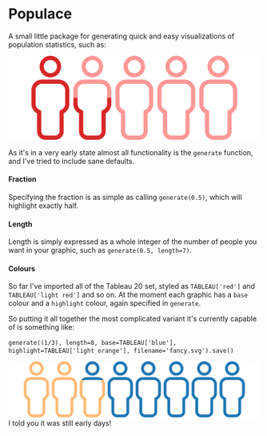 # Populace

A small little package for generating quick and easy visualizations of population statistics, such as:

![](examples/basic.svg)

As it's in a very early state almost all functionality is the `generate` function, and I've tried to include sane defaults.

#### Fraction

Specifying the fraction is as simple as calling `generate(0.5)`, which will highlight exactly half.

#### Length

Length is simply expressed as a whole integer of the number of people you want in your graphic, such as `generate(0.5, length=7)`.

#### Colours

So far I've imported all of the Tableau 20 set, styled as `TABLEAU['red']` and `TABLEAU['light red']` and so on. At the moment each graphic has a `base` colour and a `highlight` colour, again specified in `generate`.

So putting it all together the most complicated variant it's currently capable of is something like:
```
generate((1/3), length=8, base=TABLEAU['blue'], highlight=TABLEAU['light orange'], filename='fancy.svg').save()
```
![](examples/fancy.svg)
I told you it was still early days!
